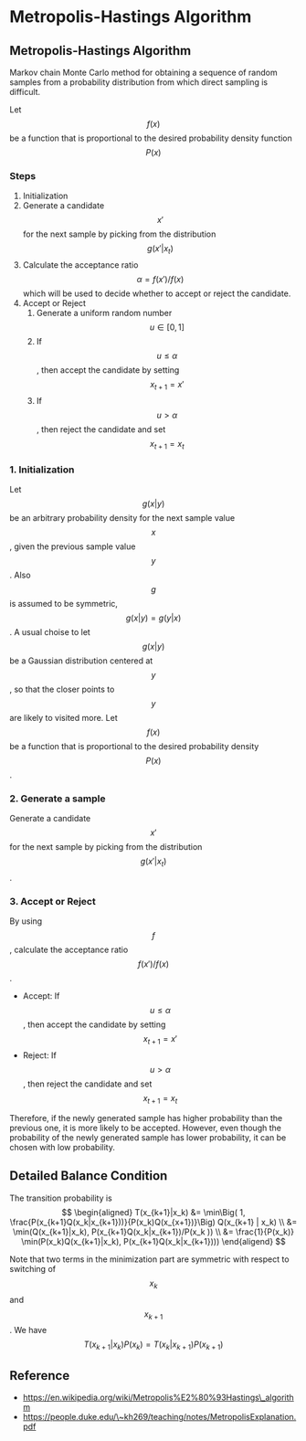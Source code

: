 # Metropolis-Hastings Algorithm

##

## Metropolis-Hastings Algorithm

Markov chain Monte Carlo method for obtaining a sequence of random samples from a probability distribution from which direct sampling is difficult.

Let $$f(x)$$ be a function that is proportional to the desired probability density function $$P(x)$$

### Steps

1. Initialization
2. Generate a candidate $$x'$$ for the next sample by picking from the distribution $$g(x' | x_t)$$
3. Calculate the acceptance ratio $$\alpha = f(x')/f(x)$$ which will be used to decide whether to accept or reject the candidate.
4. Accept or Reject
   1. Generate a uniform random number $$u\in [0,1]$$
   2. If $$u \le \alpha$$, then accept the candidate by setting $$x_{t+1} = x'$$
   3. If $$u > \alpha$$, then reject the candidate and set $$x_{t+1} = x_t$$

### 1. Initialization

Let $$g(x|y)$$ be an arbitrary probability density for the next sample value $$x$$, given the previous sample value $$y$$. Also $$g$$ is assumed to be symmetric, $$g(x|y) = g(y|x)$$. A usual choise to let $$g(x|y)$$ be a Gaussian distribution centered at $$y$$, so that the closer points to $$y$$ are likely to visited more. Let $$f(x)$$ be a function that is proportional to the desired probability density $$P(x)$$.

### 2. Generate a sample

Generate a candidate $$x'$$ for the next sample by picking from the distribution $$g(x'|x_t)$$.

### 3. Accept or Reject

By using $$f$$, calculate the acceptance ratio $$f(x')/f(x)$$.

* Accept: If $$u \le \alpha$$, then accept the candidate by setting $$x_{t+1} = x'$$
* Reject: If $$u > \alpha$$, then reject the candidate and set $$x_{t+1} = x_t$$

Therefore, if the newly generated sample has higher probability than the previous one, it is more likely to be accepted. However, even though the probability of the newly generated sample has lower probability, it can be chosen with low probability.



## Detailed Balance Condition

The transition probability is 
$$
\begin{aligned}
T(x_{k+1}|x_k) &= \min\Big( 1, \frac{P(x_{k+1}Q(x_k|x_{k+1}))}{P(x_k)Q(x_{x+1})}\Big) Q(x_{k+1} | x_k) \\
&=  \min(Q(x_{k+1}|x_k),  P(x_{k+1}Q(x_k|x_{k+1})/P(x_k )) \\
&= \frac{1}{P(x_k)} \min(P(x_k)Q(x_{k+1}|x_k),  P(x_{k+1}Q(x_k|x_{k+1})))
\end{aligend}
$$ 

Note that two terms in the minimization part are symmetric with respect to switching of $$x_k$$ and $$x_{k+1}$$. We have
$$
T(x_{k+1} |x_{k}) P(x_k) = T(x_k |x_{k+1}) P(x_{k+1})
$$









## Reference

* https://en.wikipedia.org/wiki/Metropolis%E2%80%93Hastings\_algorithm
* https://people.duke.edu/\~kh269/teaching/notes/MetropolisExplanation.pdf
